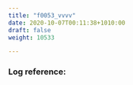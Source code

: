 ```yaml
---
title: "f0053_vvvv"
date: 2020-10-07T00:11:38+1010:00
draft: false
weight: 10533

---
```


### Log reference: <no value>

```
